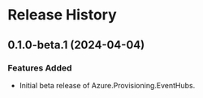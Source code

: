 # Release History

## 0.1.0-beta.1 (2024-04-04)

### Features Added

- Initial beta release of Azure.Provisioning.EventHubs.
